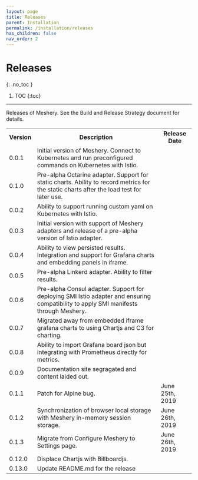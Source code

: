 ```yaml
---
layout: page
title: Releases
parent: Installation
permalink: /installation/releases
has_children: false
nav_order: 2
---
```

# Releases
{: .no_toc }

1. TOC
{:toc}

---
<p>Releases of Meshery. See the Build and Release Strategy document for details.</p>

<table class="responsive-table hover striped">
  <tr>
    <th class="centered">Version</th>
    <th>Description</th>
    <th>Release Date</th>
  </tr>
  <tr>
    <td class="centered">0.0.1</td>
    <td>Initial version of Meshery. Connect to Kubernetes and run preconfigured commands on Kubernetes with Istio.</td>
    <td></td>
  </tr>
  <tr>
  <tr>
    <td class="centered">0.1.0</td>
    <td>Pre-alpha Octarine adapter. Support for static charts. Ability to record metrics for the static charts after the load test for later use.</td>
    <td></td>
  </tr>
  <tr>
    <td class="centered">0.0.2</td>
    <td>Ability to support running custom yaml on Kubernetes with Istio.</td>
    <td></td>
  </tr>
  <tr>
    <td class="centered">0.0.3</td>
    <td>Initial version with support of Meshery adapters and release of a pre-alpha version of Istio adapter.</td>
    <td></td>
  </tr>
  <tr>
    <td class="centered">0.0.4</td>
    <td>Ability to view persisted results. Integration and support for Grafana charts and embedding panels in iframe.</td>
    <td></td>
  </tr>
  <tr>
    <td class="centered">0.0.5</td>
    <td>Pre-alpha Linkerd adapter. Ability to filter results.</td>
    <td></td>
  </tr>
   <tr>
    <td class="centered">0.0.6</td>
    <td>Pre-alpha Consul adapter. Support for deploying SMI Istio adapter and ensuring compatibility to apply SMI manifests through Meshery.</td>
    <td></td>
  </tr>
  
  <td class="centered">0.0.7</td>
    <td>Migrated away from embedded iframe grafana charts to using Chartjs and C3 for charting.</td>
    <td></td>
  </tr>
  <tr>
  <td class="centered">0.0.8</td>
    <td>Ability to import Grafana board json but integrating with Prometheus directly for metrics.</td>
    <td></td>
  </tr>
  <tr>
  <td class="centered">0.0.9</td>
    <td>Documentation site segragated and content laided out.</td>
    <td></td>
  </tr>
  <tr>
    <td class="centered">0.1.1</td>
    <td>Patch for Alpine bug.</td>
    <td>June 25th, 2019</td>
  </tr>
    <tr>
    <td class="centered">0.1.2</td>
    <td>Synchronization of browser local storage with Meshery in-memory session storage.</td>
    <td>June 26th, 2019</td>
  </tr>
  <tr>
    <td class="centered">0.1.3</td>
    <td>Migrate from Configure Meshery to Settings page.</td>
    <td>June 26th, 2019</td>
  </tr>
  <tr>
    <td class="centered">0.12.0</td>
    <td>Displace Chartjs with Billboardjs.</td>
    <td></td>
  </tr>
  <tr>
    <td class="centered">0.13.0</td>
    <td>Update README.md for the release</td>
    <td></td>
  </tr>
</table>
